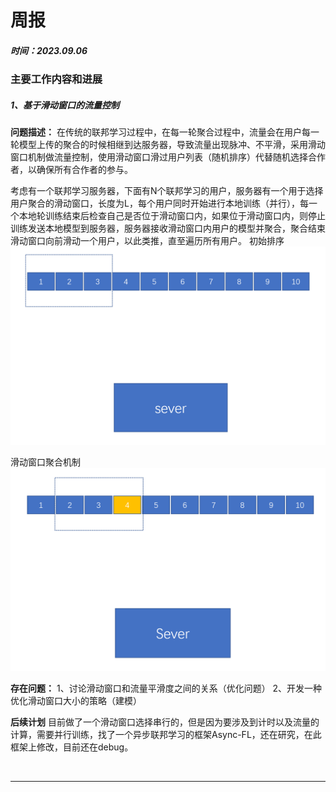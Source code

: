 # **周报**
##### 时间：2023.09.06
### **主要工作内容和进展**
##### 1、基于滑动窗口的流量控制
<!-- **First sliding**提出，是根据权重相似度直接按分组聚合。
Khan M I, Jafaritadi M, Alhoniemi E, et al. Adaptive weight aggregation in federated learning for brain tumor segmentation[C]//International MICCAI Brainlesion Workshop. Cham: Springer International Publishing, 2021: 455-469. -->
**问题描述：**
在传统的联邦学习过程中，在每一轮聚合过程中，流量会在用户每一轮模型上传的聚合的时候相继到达服务器，导致流量出现脉冲、不平滑，采用滑动窗口机制做流量控制，使用滑动窗口滑过用户列表（随机排序）代替随机选择合作者，以确保所有合作者的参与。

考虑有一个联邦学习服务器，下面有N个联邦学习的用户，服务器有一个用于选择用户聚合的滑动窗口，长度为L，每个用户同时开始进行本地训练（并行），每一个本地轮训练结束后检查自己是否位于滑动窗口内，如果位于滑动窗口内，则停止训练发送本地模型到服务器，服务器接收滑动窗口内用户的模型并聚合，聚合结束滑动窗口向前滑动一个用户，以此类推，直至遍历所有用户。
初始排序
![](./pic/sliding.png)

滑动窗口聚合机制
![](./pic/sliding2.png)


**存在问题：**
1、讨论滑动窗口和流量平滑度之间的关系（优化问题）
2、开发一种优化滑动窗口大小的策略（建模）


**后续计划**
目前做了一个滑动窗口选择串行的，但是因为要涉及到计时以及流量的计算，需要并行训练，找了一个异步联邦学习的框架Async-FL，还在研究，在此框架上修改，目前还在debug。


<br>

---

<br>
